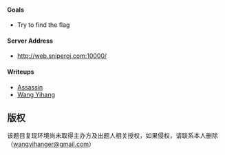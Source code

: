 #### Goals
 * Try to find the flag

#### Server Address
 * http://web.sniperoj.com:10000/

#### Writeups
 * [Assassin](https://blog.csdn.net/qq_35078631/article/details/77777416)  
 * [Wang Yihang](https://www.jianshu.com/p/e9923b65789e)  
## 版权

该题目复现环境尚未取得主办方及出题人相关授权，如果侵权，请联系本人删除（wangyihanger@gmail.com）
